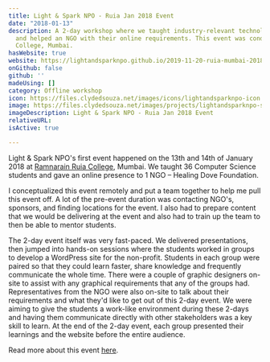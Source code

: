 ```yaml
---
title: Light & Spark NPO - Ruia Jan 2018 Event
date: "2018-01-13"
description: A 2-day workshop where we taught industry-relevant technologies to students
  and helped an NGO with their online requirements. This event was conducted at Ruia
  College, Mumbai.
hasWebsite: true
website: https://lightandsparknpo.github.io/2019-11-20-ruia-mumbai-2018/ 
onGithub: false
github: ''
madeUsing: []
category: Offline workshop
icon: https://files.clydedsouza.net/images/icons/lightandsparknpo-icon.png
image: https://files.clydedsouza.net/images/projects/lightandsparknpo-siteteaser.png
imageDescription: Light & Spark NPO - Ruia Jan 2018 Event
relativeURL: 
isActive: true

---
```


Light & Spark NPO's first event happened on the 13th and 14th of January 2018 at [Ramnarain Ruia College](https://www.ruiacollege.edu/Default.aspx), Mumbai. We taught 36 Computer Science students and gave an online presence to 1 NGO – Healing Dove Foundation. 

I conceptualized this event remotely and put a team together to help me pull this event off. A lot of the pre-event duration was contacting NGO's, sponsors, and finding locations for the event. I  also had to prepare content that we would be delivering at the event and also had to train up the team to then be able to mentor students. 

The 2-day event itself was very fast-paced. We delivered presentations, then jumped into hands-on sessions where the students worked in groups to develop a WordPress site for the non-profit. Students in each group were paired so that they could learn faster, share knowledge and frequently communicate the whole time. There were a couple of graphic designers on-site to assist with any graphical requirements that any of the groups had. Representatives from the NGO were also on-site to talk about their requirements and what they'd like to get out of this 2-day event. We were aiming to give the students a work-like environment during these 2-days and having them communicate directly with other stakeholders was a key skill to learn. At the end of the 2-day event, each group presented their learnings and the website before the entire audience. 

Read more about this event [here](https://lightandsparknpo.github.io/2019-11-20-ruia-mumbai-2018/).